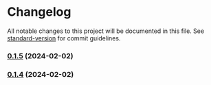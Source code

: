# Changelog

All notable changes to this project will be documented in this file. See [standard-version](https://github.com/conventional-changelog/standard-version) for commit guidelines.

### [0.1.5](https://github.com/ehddn5252/-version_test2/compare/v0.1.4...v0.1.5) (2024-02-02)

### [0.1.4](https://github.com/ehddn5252/-version_test2/compare/v0.1.3...v0.1.4) (2024-02-02)
